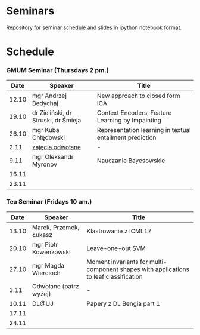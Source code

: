 # Seminars
Repository for seminar schedule and slides in ipython notebook format.

# Schedule
### GMUM Seminar (Thursdays 2 pm.)
| Date  | Speaker                                            | Title                                                      |
|-------|----------------------------------------------------|----------------------------------------------------------- |     
| 12.10 | mgr Andrzej Bedychaj                               | New approach to closed form ICA                            |
| 19.10 | dr Zieliński, dr Struski, dr Śmieja                | Context Encoders, Feature Learning by Impainting           |
| 26.10 | mgr Kuba Chłędowski                                | Representation learning in textual entailment prediction   |
|  2.11 | [zajęcia odwołane](http://www.bip.uj.edu.pl/documents/1384597/135326875/kom_30_2017.pdf/507926eb-4eb1-4201-b3a0-00b5cd468e50)                                                | -                                                          |
|  9.11 | mgr Oleksandr Myronov                              | Nauczanie Bayesowskie                                      |
| 16.11 |                                                    |                                                            |
| 23.11 |                                                    |                                                            |

### Tea Seminar (Fridays 10 am.)
| Date  | Speaker                                            | Title                                                      |
|-------|----------------------------------------------------|----------------------------------------------------------- | 
| 13.10 | Marek, Przemek, Łukasz                             | Klastrowanie z ICML17                                      |
| 20.10 | mgr Piotr Kowenzowski                              | Leave-one-out SVM                                          |
| 27.10 | mgr Magda Wiercioch                                | Moment invariants for multi-component shapes with applications to leaf classification                                       |
|  3.11 | Odwołane (patrz wyżej)                             | -                                                          |
| 10.11 | DL@UJ                                              | Papery z DL Bengia part 1                                  |
| 17.11 |                                                    |                                                            |
| 24.11 |                                                    |                                                            |
